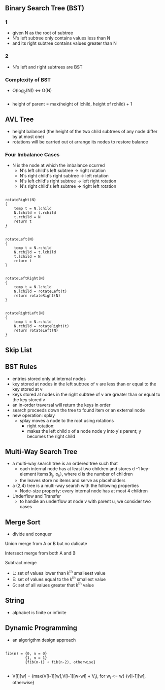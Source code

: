 #
## Binary Search Tree (BST)
### 1
- given N as the root of subtree
- N's left subtree only contains values less than N
- and its right  subtree contains values greater than N
### 2
- N's left and right subtrees are BST
### Complexity of BST 
- O(log<sub>2</sub>(N)) <=> O(N)
###
- height of parent = max(height of lchild, height of rchild) + 1
## AVL Tree
- height balanced (the height  of the two child subtrees of any node differ by at most one)
- rotations will be carried out ot arrange its nodes to restore balance
### Four Imbalance Cases
- N is the node at which the imbalance ocurred
    - N's left child's left subtree -> right rotation
    - N's right child's right subtree -> left rotation
    - N's left child's right subtree -> left right rotation
    - N's right child's left subtree -> right left rotation
##
    rotateRight(N)
    {
        temp t = N.lchild
        N.lchild = t.rchild
        t.rchild = N
        return t
    }
##
    rotateLeft(N)                             
    {
        temp t = N.rchild
        N.rchild = t.lchild
        t.lchild = N
        return t
    }
##
    rotateLeftRight(N)
    { 
        temp t = N.lchild
        N.lchild = rotateLeft(t)
        return rotateRight(N)
    }
##
    rotateRightLeft(N)
    {
        temp t = N.rchild
        N.rchild = rotateRight(t)
        return rotateLeft(N)
    }

## Skip List

## BST Rules
- entries stored only at internal nodes
- key stored at nodes in the left subtree of v are less than or equal to the key stored at v
- keys stored at nodes in the right subtree of v are greater than or equal to the key stored v
- an in-order traversal will return the keys in order
- search proceeds down the tree to found item or an external node
- new operation: splay
    - splay moves a node to the root using rotations
        - right rotation:
        - makes the left child x of a node node y into y's parent; y becomes the right child

## Multi-Way Search Tree
- a multi-way search tree is an ordered tree such that
    - each internal node has at least two children and stores d -1 key-element items(k<sub>j</sub>, o<sub>k</sub>), where d is the number of children
    - the leaves store no items and serve as placeholders
- a (2,4) tree is a multi-way search with the following properties
    - Node-size property: every internal node has at most 4 children
- Underflow and Transfer
    - to handle an underflow at node v with parent u, we consider two cases

## Merge Sort
- divide and conquer

Union merge
from A or B but no dulicate

Intersect merge
from both A and B

Subtract merge

- L: set of values lower than k<sup>th</sup> smalleest value
- E: set of values equal to the k<sup>th</sup> smallest value
- G: set of all values greater that k<sup>th</sup> value

## String
- alphabet is finite or infinite

## Dynamic Programming
- an algorigthm design approach
##
    fib(n) = {0, n = 0}
             {1, n = 1}
             {fib(n-1) + fib(n-2), otherwise}

##
- V[i][w] = {max(V[i-1][w],V[i-1][w-wi] + V<sub>i</sub>), for w<sub>i</sub> <= w}
            {v[i-1][w], otherwise} 